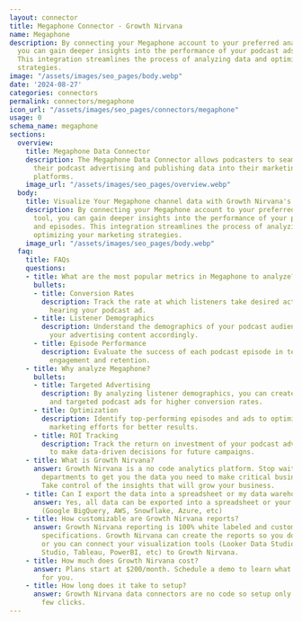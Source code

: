 ```yaml
---
layout: connector
title: Megaphone Connector - Growth Nirvana
name: Megaphone
description: By connecting your Megaphone account to your preferred analytics tool,
  you can gain deeper insights into the performance of your podcast ads and episodes.
  This integration streamlines the process of analyzing data and optimizing your marketing
  strategies.
image: "/assets/images/seo_pages/body.webp"
date: '2024-08-27'
categories: connectors
permalink: connectors/megaphone
icon_url: "/assets/images/seo_pages/connectors/megaphone"
usage: 0
schema_name: megaphone
sections:
  overview:
    title: Megaphone Data Connector
    description: The Megaphone Data Connector allows podcasters to seamlessly integrate
      their podcast advertising and publishing data into their marketing analytics
      platforms.
    image_url: "/assets/images/seo_pages/overview.webp"
  body:
    title: Visualize Your Megaphone channel data with Growth Nirvana's Megaphone Connector
    description: By connecting your Megaphone account to your preferred analytics
      tool, you can gain deeper insights into the performance of your podcast ads
      and episodes. This integration streamlines the process of analyzing data and
      optimizing your marketing strategies.
    image_url: "/assets/images/seo_pages/body.webp"
  faq:
    title: FAQs
    questions:
    - title: What are the most popular metrics in Megaphone to analyze?
      bullets:
      - title: Conversion Rates
        description: Track the rate at which listeners take desired actions after
          hearing your podcast ad.
      - title: Listener Demographics
        description: Understand the demographics of your podcast audience to tailor
          your advertising content accordingly.
      - title: Episode Performance
        description: Evaluate the success of each podcast episode in terms of listener
          engagement and retention.
    - title: Why analyze Megaphone?
      bullets:
      - title: Targeted Advertising
        description: By analyzing listener demographics, you can create more personalized
          and targeted podcast ads for higher conversion rates.
      - title: Optimization
        description: Identify top-performing episodes and ads to optimize your podcast
          marketing efforts for better results.
      - title: ROI Tracking
        description: Track the return on investment of your podcast advertising campaigns
          to make data-driven decisions for future campaigns.
    - title: What is Growth Nirvana?
      answer: Growth Nirvana is a no code analytics platform. Stop waiting for other
        departments to get you the data you need to make critical business decisions.
        Take control of the insights that will grow your business.
    - title: Can I export the data into a spreadsheet or my data warehouse?
      answer: Yes, all data can be exported into a spreadsheet or your data warehouse
        (Google BigQuery, AWS, Snowflake, Azure, etc)
    - title: How customizable are Growth Nirvana reports?
      answer: Growth Nirvana reporting is 100% white labeled and customized to your
        specifications. Growth Nirvana can create the reports so you don’t have to
        or you can connect your visualization tools (Looker Data Studio/Google Data
        Studio, Tableau, PowerBI, etc) to Growth Nirvana.
    - title: How much does Growth Nirvana cost?
      answer: Plans start at $200/month. Schedule a demo to learn what plan is best
        for you.
    - title: How long does it take to setup?
      answer: Growth Nirvana data connectors are no code so setup only requires a
        few clicks.
---
```

